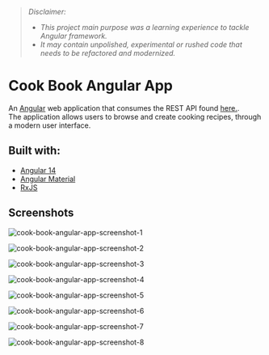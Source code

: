 >*Disclaimer:* 
>- *This project main purpose was a learning experience to tackle Angular framework.*
>- *It may contain unpolished, experimental or rushed code that needs to be refactored and modernized.*

# Cook Book Angular App

An [Angular](https://angular.io) web application that consumes the REST API found [here.](https://github.com/qble2/cook-book-spring-app).  
The application allows users to browse and create cooking recipes, through a modern user interface.

## Built with:
- [Angular 14](https://angular.io)
- [Angular Material](https://material.angular.io)
- [RxJS](https://rxjs.dev)

## Screenshots
![cook-book-angular-app-screenshot-1](https://user-images.githubusercontent.com/76587083/220047288-59b53eae-cac4-44b4-b4ea-d6d5ee1619d5.png)  

![cook-book-angular-app-screenshot-2](https://user-images.githubusercontent.com/76587083/220047291-afb16296-ba47-4369-ae29-62823bd85f46.png)  

![cook-book-angular-app-screenshot-3](https://user-images.githubusercontent.com/76587083/220047295-08fbef6c-436d-46d9-864b-4fb9b37132e6.png)  

![cook-book-angular-app-screenshot-4](https://user-images.githubusercontent.com/76587083/220047297-69e1b641-ed17-4b64-ac28-4dbe6a3173e5.png)  

![cook-book-angular-app-screenshot-5](https://user-images.githubusercontent.com/76587083/220047299-c496d6d5-eecc-4f8c-8191-bb33d14b25ca.png)  

![cook-book-angular-app-screenshot-6](https://user-images.githubusercontent.com/76587083/220047303-4652e24a-0cc6-4cac-9730-c39766b88c50.png)  

![cook-book-angular-app-screenshot-7](https://user-images.githubusercontent.com/76587083/220047306-5cd5c1a4-df7c-40c3-8651-7df2823a3c7c.png)  

![cook-book-angular-app-screenshot-8](https://user-images.githubusercontent.com/76587083/220047307-102cba18-7a2c-4a26-95bd-5cc041ba08b4.png)  

